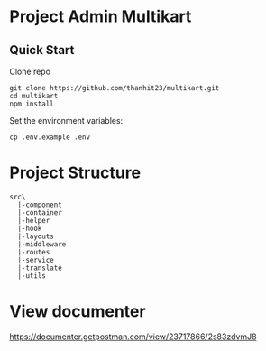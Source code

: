 # Project Admin Multikart

## Quick Start

Clone repo
```
git clone https://github.com/thanhit23/multikart.git
cd multikart
npm install
```

Set the environment variables:

```
cp .env.example .env
```

# Project Structure

```
src\
  |-component
  |-container
  |-helper
  |-hook
  |-layouts
  |-middleware
  |-routes
  |-service
  |-translate
  |-utils
```
# View documenter
<a href="https://documenter.getpostman.com/view/23717866/2s83zdvmJ8">https://documenter.getpostman.com/view/23717866/2s83zdvmJ8</a>
